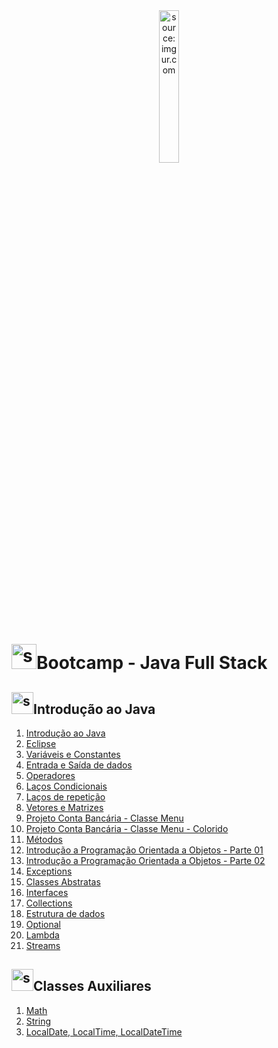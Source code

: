<div align="center">
    <img src="https://i.imgur.com/IaD4lwg.png" title="source: imgur.com" width="25%"/>
</div>
<h1><img src="https://i.imgur.com/JSfXyzm.png" title="source: imgur.com" width="40px"/>Bootcamp - Java Full Stack </h1>

<h2><img src="https://i.imgur.com/JSfXyzm.png" title="source: imgur.com" width="35px"/>Introdução ao Java</h2>

1. <a href="01.md" >Introdução ao Java</a>
2. <a href="02.md" >Eclipse</a>
3. <a href="03.md" >Variáveis e Constantes</a>
4. <a href="04.md" >Entrada e Saída de dados</a>
5. <a href="05.md">Operadores</a>
6. <a href="06.md">Laços Condicionais</a>
7. <a href="07.md">Laços de repetição</a>
8. <a href="08.md">Vetores e Matrizes</a>
9. <a href="pr01.md">Projeto Conta Bancária - Classe Menu</a>
10. <a href="pr02.md">Projeto Conta Bancária - Classe Menu - Colorido</a>
11. <a href="09.md" >Métodos</a> 
12. <a href="10.md" >Introdução a Programação Orientada a Objetos - Parte 01</a>
13. <a href="11.md" >Introdução a Programação Orientada a Objetos - Parte 02</a>
14. <a href="12.md" >Exceptions</a>
15. <a href="13.md" >Classes Abstratas</a>
16. <a href="14.md" >Interfaces</a>
17. <a href="15.md" >Collections</a>
18. <a href="18.md" >Estrutura de dados</a>
19. <a href="16.md" >Optional</a> 
20. <a href="19.md" >Lambda</a>
21. <a href="17.md" >Streams</a> 

<h2><img src="https://i.imgur.com/JSfXyzm.png" title="source: imgur.com" width="35px"/>Classes Auxiliares</h2>

1. <a href="b01.md" >Math</a>
2. <a href="b02.md" >String</a>
3. <a href="b03.md" >LocalDate, LocalTime, LocalDateTime</a>

<!-- <br /><br />
	
<div align="center"><a href="../README.md"><img src="https://i.imgur.com/kfHCxif.png" title="source: imgur.com" width="5%"/></a></div>
<div align="center">Home</div>
-->
